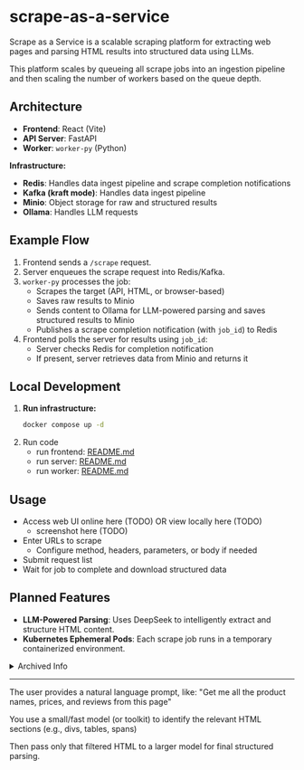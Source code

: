 # scrape-as-a-service
Scrape as a Service is a scalable scraping platform for extracting web pages and parsing HTML results into structured data using LLMs.

This platform scales by queueing all scrape jobs into an ingestion pipeline and then scaling the number of workers based on the queue depth.

## Architecture

- **Frontend**: React (Vite)
- **API Server**: FastAPI
- **Worker**: `worker-py` (Python)

**Infrastructure:**
- **Redis**: Handles data ingest pipeline and scrape completion notifications
- **Kafka (kraft mode)**: Handles data ingest pipeline
- **Minio**: Object storage for raw and structured results
- **Ollama**: Handles LLM requests

## Example Flow

1. Frontend sends a `/scrape` request.
2. Server enqueues the scrape request into Redis/Kafka.
3. `worker-py` processes the job:
   - Scrapes the target (API, HTML, or browser-based)
   - Saves raw results to Minio
   - Sends content to Ollama for LLM-powered parsing and saves structured results to Minio
   - Publishes a scrape completion notification (with `job_id`) to Redis
4. Frontend polls the server for results using `job_id`:
   - Server checks Redis for completion notification
   - If present, server retrieves data from Minio and returns it

## Local Development

1. **Run infrastructure:**
   ```sh
   docker compose up -d
   ```
2. Run code
   - run frontend: [README.md](/app/frontend/README.md)
   - run server: [README.md](/app/server/README.md)
   - run worker: [README.md](/app/worker-py/README.md)

## Usage
- Access web UI online here (TODO) OR view locally here (TODO)
  - screenshot here (TODO)
- Enter URLs to scrape
  - Configure method, headers, parameters, or body if needed
- Submit request list
- Wait for job to complete and download structured data


## Planned Features
- **LLM-Powered Parsing**: Uses DeepSeek to intelligently extract and structure HTML content.
- **Kubernetes Ephemeral Pods**: Each scrape job runs in a temporary containerized environment.


<details>
<summary>Archived Info</summary>

# Misc
Selenium
- XPath
 - search prefixed with "//" will search the entire document, not just the children of this current node.
 - Use ".//" to limit your search to the children of the receiving Element

Python
- Be careful of stray commas - `abc = "abc",` creates a tuple with "abc" and ''


# Failed Implementations
### Scrapers per Website
I wrote scrapers per website, but it quickly became unsustainable and they had to be fixed repeatedly for their given websites.

It had some good ideas, but became super hard to scale anything since I couldn't figure out how to run multiple of a poetry package nor how to install it on a Docker container.

Implementation Steps
- Each run script loads the list of URLs to scrape.
- The run script calls the `Producer.enqueue` to create scrape jobs at a Redis key specified in `utils/constants.py`
- The run script calls the corresponding `Webdriver.process_jobs` to constantly scrape until the queue is finished

### RQ Failed Implementation
To simplify my scrape at scale project, I am using OOP to encapsulate each part. BaseProducer handles redis message logic and BaseWebdriver handles proxy rotation, header rotation, etc.. RQ expects the logic to be on the Producer side so it can pass scrape jobs and have workers that can process any job. This means RQ can only handle functions and cannot handle class methods since it cannot pass the instance easily (eg: Webdriver for Selenium nor session data). Furthermore, I don't want to spin up/down a webdriver within the scrape function. I want to reuse it. Due to these two reasons (instance methods not working + webdriver reusage), I need to use my own Redis Queue implementation.

In general, the correct logic for my use case is Producer is dumb and simply enqueues URLs. The Consumer has the logic to scrape those URLs and put it back on the failed message queue.

</details>


---
The user provides a natural language prompt, like:
"Get me all the product names, prices, and reviews from this page"

You use a small/fast model (or toolkit) to identify the relevant HTML sections (e.g., divs, tables, spans)

Then pass only that filtered HTML to a larger model for final structured parsing.

